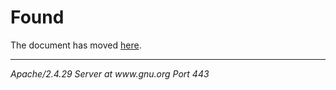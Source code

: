 <!DOCTYPE HTML PUBLIC "-//IETF//DTD HTML 2.0//EN">
<html><head>
<title>302 Found</title>
</head><body>
<h1>Found</h1>
<p>The document has moved <a href="https://www.gnu.org/licenses/gpl-3.0.md">here</a>.</p>
<hr>
<address>Apache/2.4.29 Server at www.gnu.org Port 443</address>
</body></html>

